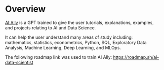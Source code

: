 # Overview
[AI Ally](https://chat.openai.com/g/g-0eDgZmqHH-ai-ally) is a GPT trained to give the user tutorials, explanations, examples, and projects relating to AI and Data Science.

It can help the user understand many areas of study including: mathematics, statistics, econometrics, Python, SQL, Exploratory Data Analysis, Machine Learning, Deep Learning, and MLOps.

The following roadmap link was used to train AI Ally: https://roadmap.sh/ai-data-scientist
